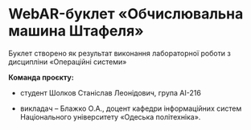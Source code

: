 # WebAR-буклет «Обчислювальна машина Штафеля»
Буклет створено як результат виконання лабораторної роботи з дисципліни
«Операційні системи»

**Команда проєкту:**

- студент Шолков Станіслав Леонідович, група АІ-216

- викладач – Блажко О.А., доцент кафедри інформаційних систем Національного університету «Одеська політехніка».
